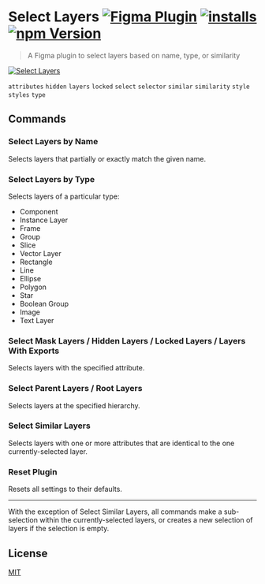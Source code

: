 # Select Layers [![Figma Plugin](https://img.shields.io/badge/figma-Select%20Layers-yellow?cacheSeconds=1800)](https://figma.com/community/plugin/799648692768237063/Select-Layers) [![installs](https://img.shields.io/endpoint?cacheSeconds=1800&url=https://yuanqing.github.io/figma-plugins-stats/plugin/799648692768237063/installs.json)](https://figma.com/community/plugin/799648692768237063/Select-Layers) [![npm Version](https://img.shields.io/npm/v/figma-select-layers?cacheSeconds=1800)](https://npmjs.com/package/figma-select-layers)

> A Figma plugin to select layers based on name, type, or similarity

[![Select Layers](https://raw.githubusercontent.com/yuanqing/figma-plugins/main/packages/figma-select-layers/media/cover.png)](https://figma.com/community/plugin/799648692768237063/Select-Layers)

`attributes` `hidden` `layers` `locked` `select` `selector` `similar` `similarity` `style` `styles` `type`

## Commands

### Select Layers by Name

Selects layers that partially or exactly match the given name.

### Select Layers by Type

Selects layers of a particular type:

- Component
- Instance Layer
- Frame
- Group
- Slice
- Vector Layer
- Rectangle
- Line
- Ellipse
- Polygon
- Star
- Boolean Group
- Image
- Text Layer

### Select Mask Layers / Hidden Layers / Locked Layers / Layers With Exports

Selects layers with the specified attribute.

### Select Parent Layers / Root Layers

Selects layers at the specified hierarchy.

### Select Similar Layers

Selects layers with one or more attributes that are identical to the one currently-selected layer.

### Reset Plugin

Resets all settings to their defaults.

---

With the exception of Select Similar Layers, all commands make a sub-selection within the currently-selected layers, or creates a new selection of layers if the selection is empty.

## License

[MIT](/LICENSE.md)
